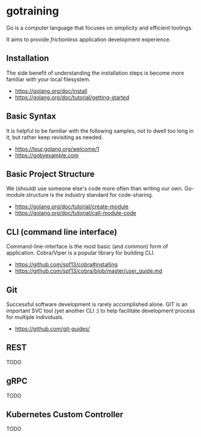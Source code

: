 # gotraining

Go is a computer language that focuses on simplicity and efficient toolings. 

It aims to provide _frictionless_ application development experience.

## Installation

The side benefit of understanding the installation steps is become more familiar with your local filesystem.

- https://golang.org/doc/install
- https://golang.org/doc/tutorial/getting-started

## Basic Syntax

It is helpful to be familiar with the following samples, not to dwell too long in it, but rather keep revisiting as needed.

- https://tour.golang.org/welcome/1
- https://gobyexample.com

## Basic Project Structure

We (should) use someone else's code more often than writing our own. Go-module structure is the industry standard for code-sharing. 

- https://golang.org/doc/tutorial/create-module
- https://golang.org/doc/tutorial/call-module-code

## CLI (command line interface)

Command-line-interface is the most basic (and common) form of application. Cobra/Viper is a popular library for building CLI.

- https://github.com/spf13/cobra#installing
- https://github.com/spf13/cobra/blob/master/user_guide.md

## Git

Successful software development is rarely accomplished alone. GIT is an important SVC tool (yet another CLI :) to help facilitate development process for multiple individuals.  

- https://github.com/git-guides/

## REST

TODO

## gRPC

TODO

## Kubernetes Custom Controller

TODO
